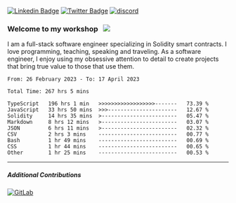 [![Linkedin Badge](https://img.shields.io/badge/-LinkedIn-0e76a8?style=flat-square&logo=Linkedin&logoColor=white)](https://www.linkedin.com/in/jason-schwarz-75b91482/)
[![Twitter Badge](https://img.shields.io/badge/-Twitter-00acee?style=flat-square&logo=Twitter&logoColor=white)](https://twitter.com/passandscore)
[![discord](https://img.shields.io/badge/Discord-blue?logo=discord&logoColor=white)](https://discordapp.com/users/#3518)

### Welcome to my workshop &nbsp; ![](https://visitor-badge.glitch.me/badge?page_id=passandscore.passandscore)

I am a full-stack software engineer specializing in Solidity smart contracts. I love programming, teaching, speaking and traveling. As a software engineer, I enjoy using my obsessive attention to detail to create projects that bring true value to those that use them.

<!--START_SECTION:waka-->

```text
From: 26 February 2023 - To: 17 April 2023

Total Time: 267 hrs 5 mins

TypeScript   196 hrs 1 min   >>>>>>>>>>>>>>>>>>-------   73.39 %
JavaScript   33 hrs 50 mins  >>>----------------------   12.67 %
Solidity     14 hrs 35 mins  >------------------------   05.47 %
Markdown     8 hrs 12 mins   >------------------------   03.07 %
JSON         6 hrs 11 mins   >------------------------   02.32 %
CSV          2 hrs 3 mins    -------------------------   00.77 %
Bash         1 hr 49 mins    -------------------------   00.69 %
CSS          1 hr 44 mins    -------------------------   00.65 %
Other        1 hr 25 mins    -------------------------   00.53 %
```

<!--END_SECTION:waka-->

<hr/>

##### Additional Contributions

[![GitLab](https://img.shields.io/badge/GitLab-orange?logo=gitlab&logoColor=white)](https://gitlab.com/jason_schwarz)
